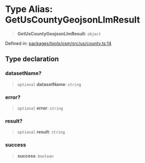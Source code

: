 # Type Alias: GetUsCountyGeojsonLlmResult

> **GetUsCountyGeojsonLlmResult**: `object`

Defined in: [packages/tools/osm/src/us/county.ts:14](https://github.com/GeoDaCenter/openassistant/blob/28e38a23cf528ccfe10391135d12fba8d3e385da/packages/tools/osm/src/us/county.ts#L14)

## Type declaration

### datasetName?

> `optional` **datasetName**: `string`

### error?

> `optional` **error**: `string`

### result?

> `optional` **result**: `string`

### success

> **success**: `boolean`
